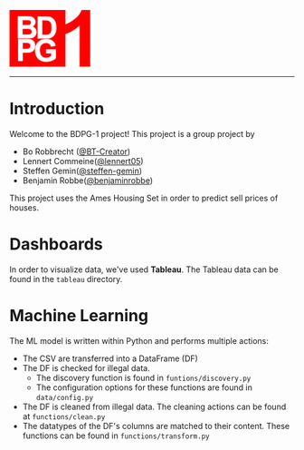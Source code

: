 ![Logo](documentation/Logo.png)

---

# Introduction

Welcome to the BDPG-1 project! This project is a group project by 
- Bo Robbrecht ([@BT-Creator](https://github.com/BT-Creator))
- Lennert Commeine([@lennert05](https://github.com/lennert05))
- Steffen Gemin([@steffen-gemin](https://github.com/steffen-gemin))
- Benjamin Robbe([@benjaminrobbe](https://github.com/benjaminrobbe))

This project uses the Ames Housing Set in order to predict sell prices of houses.

# Dashboards
In order to visualize data, we've used **Tableau**. The Tableau data can be found in the `tableau` directory.

# Machine Learning
The ML model is written within Python and performs multiple actions:
- The CSV are transferred into a DataFrame (DF)
- The DF is checked for illegal data. 
    - The discovery function is found in `funtions/discovery.py`
    - The configuration options for these functions are found in `data/config.py`
- The DF is cleaned from illegal data. The cleaning actions can be found at `functions/clean.py`
- The datatypes of the DF's columns are matched to their content. These functions can be found in `functions/transform.py`



